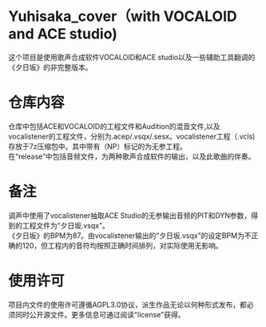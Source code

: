# Yuhisaka_cover（with VOCALOID and ACE studio)
这个项目是使用歌声合成软件VOCALOID和ACE studio以及一些辅助工具翻调的《夕日坂》的非完整版本。  
# 仓库内容
仓库中包括ACE和VOCALOID的工程文件和Audition的混音文件,以及vocalistener的工程文件，分别为.acep/.vsqx/.sesx。vocalistener工程（.vcls)存放于7z压缩包中。其中带有（NP）标记的为无参工程。   
在“release”中包括音频文件，为两种歌声合成软件的输出，以及此歌曲的伴奏。    
# 备注
调声中使用了vocalistener抽取ACE Studio的无参输出音频的PIT和DYN参数，得到的工程文件为“夕日坂.vsqx”。  
《夕日坂》的BPM为87。由vocalistener输出的“夕日坂.vsqx”的设定BPM为不正确的120，但工程内的音符均按照正确时间排列，对实际使用无影响。
# 使用许可
项目内文件的使用许可遵循AGPL3.0协议，派生作品无论以何种形式发布，都必须同时公开源文件。更多信息可通过阅读"license"获得。  

